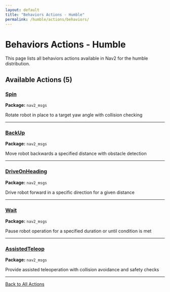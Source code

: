 ```yaml
---
layout: default
title: "Behaviors Actions - Humble"
permalink: /humble/actions/behaviors/
---
```


# Behaviors Actions - Humble

This page lists all behaviors actions available in Nav2 for the humble distribution.

## Available Actions (5)


### [Spin](/actions/humble/spin.html)

**Package:** `nav2_msgs`

Rotate robot in place to a target yaw angle with collision checking

---

### [BackUp](/actions/humble/backup.html)

**Package:** `nav2_msgs`

Move robot backwards a specified distance with obstacle detection

---

### [DriveOnHeading](/actions/humble/driveonheading.html)

**Package:** `nav2_msgs`

Drive robot forward in a specific direction for a given distance

---

### [Wait](/actions/humble/wait.html)

**Package:** `nav2_msgs`

Pause robot operation for a specified duration or until condition is met

---

### [AssistedTeleop](/actions/humble/assistedteleop.html)

**Package:** `nav2_msgs`

Provide assisted teleoperation with collision avoidance and safety checks

---


[Back to All Actions](/actions/humble/index.html)
